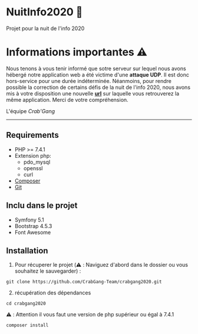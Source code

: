 # NuitInfo2020 :crab:
Projet pour la nuit de l'info 2020

# Informations importantes :warning:

Nous tenons à vous tenir informé que sotre serveur sur lequel nous avons hébergé notre application web a été victime d'une **attaque UDP**. Il est donc hors-service pour une durée indéterminée. Néanmoins, pour rendre possible la correction de certains défis de la nuit de l'info 2020, nous avons mis à votre disposition une nouvelle **[url](http://crabgang.alwaysdata.net/fr/)** sur laquelle vous retrouverez la même application.
Merci de votre compréhension.

L'équipe *Crab'Gang*

---

## Requirements

- PHP >= 7.4.1
- Extension php:
  - pdo_mysql
  - openssl
  - curl
- [Composer](https://getcomposer.org/)
- [Git](https://git-scm.com/)

## Inclu dans le projet

- Symfony 5.1
- Bootstrap 4.5.3
- Font Awesome

## Installation

1. Pour récuperer le projet (:warning: : Naviguez d'abord dans le dossier ou vous souhaitez le sauvegarder) : 
```
git clone https://github.com/CrabGang-Team/crabgang2020.git
```

2. récupération des dépendances

```
cd crabgang2020
```

:warning: : Attention il vous faut une version de php supérieur ou égal à 7.4.1
```
composer install
```

